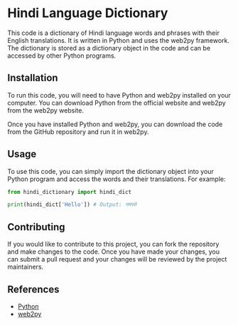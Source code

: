 # Hindi Language Dictionary

This code is a dictionary of Hindi language words and phrases with their English translations. It is written in Python and uses the web2py framework. The dictionary is stored as a dictionary object in the code and can be accessed by other Python programs.

## Installation

To run this code, you will need to have Python and web2py installed on your computer. You can download Python from the official website and web2py from the web2py website.

Once you have installed Python and web2py, you can download the code from the GitHub repository and run it in web2py.

## Usage

To use this code, you can simply import the dictionary object into your Python program and access the words and their translations. For example:

```python
from hindi_dictionary import hindi_dict

print(hindi_dict['Hello']) # Output: नमस्ते
```

## Contributing

If you would like to contribute to this project, you can fork the repository and make changes to the code. Once you have made your changes, you can submit a pull request and your changes will be reviewed by the project maintainers.

## References

- [Python](https://www.python.org/)
- [web2py](http://www.web2py.com/)
